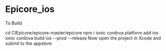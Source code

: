 # Epicore_ios

To Build

cd CIEpicore/epicore-master/epicore
npm i
ionic cordova platform add ios
ionic cordova build ios --prod --release 
Now open the project in Xcode and submit to the appstore 

